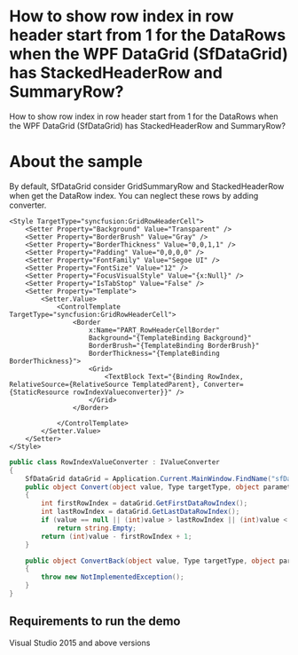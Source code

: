 # How to show row index in row header start from 1 for the DataRows when the WPF DataGrid (SfDataGrid) has StackedHeaderRow and SummaryRow?

How to show row index in row header start from 1 for the DataRows when the WPF DataGrid (SfDataGrid) has StackedHeaderRow and SummaryRow?

# About the sample

By default, SfDataGrid consider GridSummaryRow and StackedHeaderRow when get the DataRow index. You can neglect these rows by adding converter.

```Xaml
<Style TargetType="syncfusion:GridRowHeaderCell">
    <Setter Property="Background" Value="Transparent" />
    <Setter Property="BorderBrush" Value="Gray" />
    <Setter Property="BorderThickness" Value="0,0,1,1" />
    <Setter Property="Padding" Value="0,0,0,0" />
    <Setter Property="FontFamily" Value="Segoe UI" />
    <Setter Property="FontSize" Value="12" />
    <Setter Property="FocusVisualStyle" Value="{x:Null}" />
    <Setter Property="IsTabStop" Value="False" />
    <Setter Property="Template">
        <Setter.Value>
            <ControlTemplate TargetType="syncfusion:GridRowHeaderCell">
                <Border
                    x:Name="PART_RowHeaderCellBorder"
                    Background="{TemplateBinding Background}"
                    BorderBrush="{TemplateBinding BorderBrush}"
                    BorderThickness="{TemplateBinding BorderThickness}">
                    <Grid>
                        <TextBlock Text="{Binding RowIndex, RelativeSource={RelativeSource TemplatedParent}, Converter={StaticResource rowIndexValueconverter}}" />
                    </Grid>
                </Border>

            </ControlTemplate>
        </Setter.Value>
    </Setter>
</Style>
```
```c#
public class RowIndexValueConverter : IValueConverter
{
    SfDataGrid dataGrid = Application.Current.MainWindow.FindName("sfDataGrid") as SfDataGrid;
    public object Convert(object value, Type targetType, object parameter, CultureInfo culture)
    {
        int firstRowIndex = dataGrid.GetFirstDataRowIndex();
        int lastRowIndex = dataGrid.GetLastDataRowIndex();
        if (value == null || (int)value > lastRowIndex || (int)value < firstRowIndex)
            return string.Empty;
        return (int)value - firstRowIndex + 1;
    }

    public object ConvertBack(object value, Type targetType, object parameter, CultureInfo culture)
    {
        throw new NotImplementedException();
    }
}
```
## Requirements to run the demo
 Visual Studio 2015 and above versions

